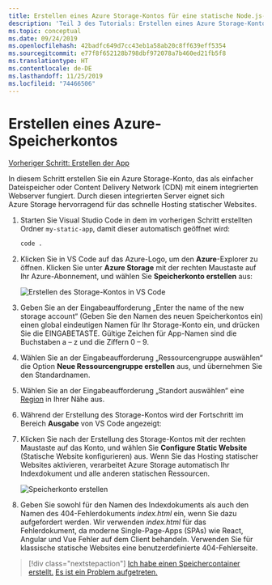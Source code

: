 ```yaml
---
title: Erstellen eines Azure Storage-Kontos für eine statische Node.js-Website in Visual Studio Code
description: 'Teil 3 des Tutorials: Erstellen eines Azure Storage-Kontos'
ms.topic: conceptual
ms.date: 09/24/2019
ms.openlocfilehash: 42badfc649d7cc43eb1a58ab20c8ff639eff5354
ms.sourcegitcommit: e77f8f652128b798dbf972078a7b460ed21fb5f8
ms.translationtype: HT
ms.contentlocale: de-DE
ms.lasthandoff: 11/25/2019
ms.locfileid: "74466506"
---
```

# <a name="create-an-azure-storage-account"></a>Erstellen eines Azure-Speicherkontos

[Vorheriger Schritt: Erstellen der App](tutorial-vscode-static-website-node-02.md)

In diesem Schritt erstellen Sie ein Azure Storage-Konto, das als einfacher Dateispeicher oder Content Delivery Network (CDN) mit einem integrierten Webserver fungiert. Durch diesen integrierten Server eignet sich Azure Storage hervorragend für das schnelle Hosting statischer Websites.

1. Starten Sie Visual Studio Code in dem im vorherigen Schritt erstellten Ordner `my-static-app`, damit dieser automatisch geöffnet wird:

    ```bash
    code .
    ```

1. Klicken Sie in VS Code auf das Azure-Logo, um den **Azure**-Explorer zu öffnen. Klicken Sie unter **Azure Storage** mit der rechten Maustaste auf Ihr Azure-Abonnement, und wählen Sie **Speicherkonto erstellen** aus:

    ![Erstellen des Storage-Kontos in VS Code](media/static-website/create-storage-account.png)

1. Geben Sie an der Eingabeaufforderung „Enter the name of the new storage account“ (Geben Sie den Namen des neuen Speicherkontos ein) einen global eindeutigen Namen für Ihr Storage-Konto ein, und drücken Sie die EINGABETASTE. Gültige Zeichen für App-Namen sind die Buchstaben a – z und die Ziffern 0 – 9.

1. Wählen Sie an der Eingabeaufforderung „Ressourcengruppe auswählen“ die Option **Neue Ressourcengruppe erstellen** aus, und übernehmen Sie den Standardnamen.

1. Wählen Sie an der Eingabeaufforderung „Standort auswählen“ eine [Region](https://azure.microsoft.com/regions/) in Ihrer Nähe aus.

1. Während der Erstellung des Storage-Kontos wird der Fortschritt im Bereich **Ausgabe** von VS Code angezeigt:

1. Klicken Sie nach der Erstellung des Storage-Kontos mit der rechten Maustaste auf das Konto, und wählen Sie **Configure Static Website** (Statische Website konfigurieren) aus. Wenn Sie das Hosting statischer Websites aktivieren, verarbeitet Azure Storage automatisch Ihr Indexdokument und alle anderen statischen Ressourcen.

    ![Speicherkonto erstellen](media/static-website/configure-static-website.png)

1. Geben Sie sowohl für den Namen des Indexdokuments als auch den Namen des 404-Fehlerdokuments *index.html* ein, wenn Sie dazu aufgefordert werden. Wir verwenden *index.html* für das Fehlerdokument, da moderne Single-Page-Apps (SPAs) wie React, Angular und Vue Fehler auf dem Client behandeln. Verwenden Sie für klassische statische Websites eine benutzerdefinierte 404-Fehlerseite.

> [!div class="nextstepaction"]
> [Ich habe einen Speichercontainer erstellt.](tutorial-vscode-static-website-node-04.md) [Es ist ein Problem aufgetreten.](https://www.research.net/r/PWZWZ52?tutorial=node-deployment-staticwebsite&step=create-storage)
